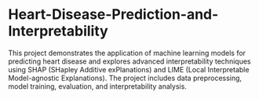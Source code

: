 # Heart-Disease-Prediction-and-Interpretability
This project demonstrates the application of machine learning models for predicting heart disease and explores advanced interpretability techniques using SHAP (SHapley Additive exPlanations) and LIME (Local Interpretable Model-agnostic Explanations). The project includes data preprocessing, model training, evaluation, and interpretability analysis.
